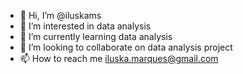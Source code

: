 - 👋 Hi, I’m @iluskams
- 👀 I’m interested in data analysis
- 🌱 I’m currently learning data analysis
- 💞️ I’m looking to collaborate on data analysis project
- 📫 How to reach me iluska.marques@gmail.com

<!---
iluskams/iluskams is a ✨ special ✨ repository because its `README.md` (this file) appears on your GitHub profile.
You can click the Preview link to take a look at your changes.
--->
